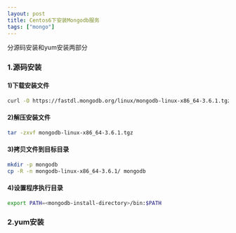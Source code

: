 ```yaml
---
layout: post
title: Centos6下安装Mongodb服务
tags: ["mongo"]
---
```


分源码安装和yum安装两部分



### 1.源码安装

#### 1)下载安装文件

~~~bash
curl -O https://fastdl.mongodb.org/linux/mongodb-linux-x86_64-3.6.1.tgz
~~~

#### 2)解压安装文件

~~~bash
tar -zxvf mongodb-linux-x86_64-3.6.1.tgz
~~~


#### 3)拷贝文件到目标目录

~~~bash
mkdir -p mongodb
cp -R -n mongodb-linux-x86_64-3.6.1/ mongodb
~~~


#### 4)设置程序执行目录

~~~bash
export PATH=<mongodb-install-directory>/bin:$PATH
~~~


### 2.yum安装




